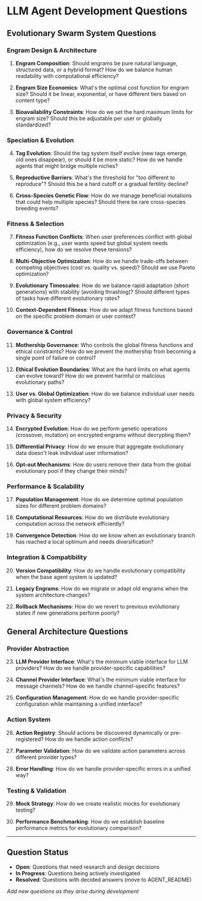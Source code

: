 # LLM Agent Development Questions

## Evolutionary Swarm System Questions

### Engram Design & Architecture
1. **Engram Composition**: Should engrams be pure natural language, structured data, or a hybrid format? How do we balance human readability with computational efficiency?

2. **Engram Size Economics**: What's the optimal cost function for engram size? Should it be linear, exponential, or have different tiers based on content type?

3. **Bioavailability Constraints**: How do we set the hard maximum limits for engram size? Should this be adjustable per user or globally standardized?

### Speciation & Evolution
4. **Tag Evolution**: Should the tag system itself evolve (new tags emerge, old ones disappear), or should it be more static? How do we handle agents that might bridge multiple niches?

5. **Reproductive Barriers**: What's the threshold for "too different to reproduce"? Should this be a hard cutoff or a gradual fertility decline?

6. **Cross-Species Genetic Flow**: How do we manage beneficial mutations that could help multiple species? Should there be rare cross-species breeding events?

### Fitness & Selection
7. **Fitness Function Conflicts**: When user preferences conflict with global optimization (e.g., user wants speed but global system needs efficiency), how do we resolve these tensions?

8. **Multi-Objective Optimization**: How do we handle trade-offs between competing objectives (cost vs. quality vs. speed)? Should we use Pareto optimization?

9. **Evolutionary Timescales**: How do we balance rapid adaptation (short generations) with stability (avoiding thrashing)? Should different types of tasks have different evolutionary rates?

10. **Context-Dependent Fitness**: How do we adapt fitness functions based on the specific problem domain or user context?

### Governance & Control
11. **Mothership Governance**: Who controls the global fitness functions and ethical constraints? How do we prevent the mothership from becoming a single point of failure or control?

12. **Ethical Evolution Boundaries**: What are the hard limits on what agents can evolve toward? How do we prevent harmful or malicious evolutionary paths?

13. **User vs. Global Optimization**: How do we balance individual user needs with global system efficiency?

### Privacy & Security
14. **Encrypted Evolution**: How do we perform genetic operations (crossover, mutation) on encrypted engrams without decrypting them?

15. **Differential Privacy**: How do we ensure that aggregate evolutionary data doesn't leak individual user information?

16. **Opt-out Mechanisms**: How do users remove their data from the global evolutionary pool if they change their minds?

### Performance & Scalability
17. **Population Management**: How do we determine optimal population sizes for different problem domains?

18. **Computational Resources**: How do we distribute evolutionary computation across the network efficiently?

19. **Convergence Detection**: How do we know when an evolutionary branch has reached a local optimum and needs diversification?

### Integration & Compatibility
20. **Version Compatibility**: How do we handle evolutionary compatibility when the base agent system is updated?

21. **Legacy Engrams**: How do we migrate or adapt old engrams when the system architecture changes?

22. **Rollback Mechanisms**: How do we revert to previous evolutionary states if new generations perform poorly?

## General Architecture Questions

### Provider Abstraction
23. **LLM Provider Interface**: What's the minimum viable interface for LLM providers? How do we handle provider-specific capabilities?

24. **Channel Provider Interface**: What's the minimum viable interface for message channels? How do we handle channel-specific features?

25. **Configuration Management**: How do we handle provider-specific configuration while maintaining a unified interface?

### Action System
26. **Action Registry**: Should actions be discovered dynamically or pre-registered? How do we handle action conflicts?

27. **Parameter Validation**: How do we validate action parameters across different provider types?

28. **Error Handling**: How do we handle provider-specific errors in a unified way?

### Testing & Validation
29. **Mock Strategy**: How do we create realistic mocks for evolutionary testing?

30. **Performance Benchmarking**: How do we establish baseline performance metrics for evolutionary comparison?

---

## Question Status
- **Open**: Questions that need research and design decisions
- **In Progress**: Questions being actively investigated
- **Resolved**: Questions with decided answers (move to AGENT_README)

*Add new questions as they arise during development*

